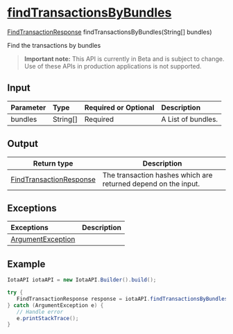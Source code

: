
# [findTransactionsByBundles](https://github.com/iotaledger/iota-java/blob/dev/jota/src/main/java/jota/IotaAPICore.java#L243)
 [FindTransactionResponse](https://github.com/iotaledger/iota-java/blob/dev/jota/src/main/java/jota/dto/response/FindTransactionResponse.java) findTransactionsByBundles(String[] bundles)

Find the transactions by bundles
> **Important note:** This API is currently in Beta and is subject to change. Use of these APIs in production applications is not supported.

## Input
| Parameter       | Type | Required or Optional | Description |
|:---------------|:--------|:--------| :--------|
| bundles | String[] | Required | A List of bundles. |
    
## Output
| Return type | Description |
|--|--|
| [FindTransactionResponse](https://github.com/iotaledger/iota-java/blob/dev/jota/src/main/java/jota/dto/response/FindTransactionResponse.java)  | The transaction hashes which are returned depend on the input. |

## Exceptions
| Exceptions     | Description |
|:---------------|:--------|
| [ArgumentException](https://github.com/iotaledger/iota-java/blob/dev/jota/src/main/java/jota/error/ArgumentException.java) |  |


 ## Example
 
 ```Java
 IotaAPI iotaAPI = new IotaAPI.Builder().build();

try { 
    FindTransactionResponse response = iotaAPI.findTransactionsByBundles(["RZRRXFQQWKNLNUY9MNVLHUIMHIUBVJEJTSHHWHAFPVZYCRKUBXMPYNOLLEBEEYWADCOJSQUFXLZDBPVOA", "JQWWQFVIEVHWCCPHKLWOKCOULANXUXZZZKPOBKCZXZFR9FGTEBDKHKYSXDPYKHKEEGACBRZY9GY9OOQTM"]);
} catch (ArgumentException e) { 
    // Handle error
    e.printStackTrace(); 
}
 ```
